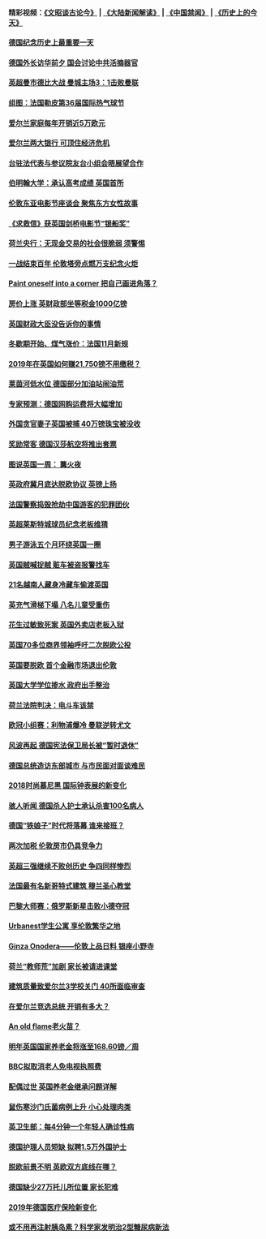 #### 精彩视频：[《文昭谈古论今》](https://github.com/gfw-breaker/wenzhao/blob/master/README.md?t=11132132) | [《大陆新闻解读》](https://github.com/gfw-breaker/ntdtv-comedy/blob/master/README.md?t=11132132) | [《中国禁闻》](https://github.com/gfw-breaker/ntdtv-news/blob/master/README.md?t=11132132) | [《历史上的今天》](https://github.com/gfw-breaker/today-in-history/blob/master/README.md?t=11132132) 

#### [德国纪念历史上最重要一天](../pages/nsc974/n10849304.md?t=11132132) 

#### [德国外长访华前夕 国会讨论中共活摘器官](../pages/nsc974/n10848903.md?t=11132132) 

#### [英超曼市德比大战 曼城主场3：1击败曼联](../pages/nsc974/n10848899.md?t=11132132) 

#### [组图：法国勒皮第36届国际热气球节](../pages/nsc974/n10845459.md?t=11132132) 

#### [爱尔兰家庭每年开销近5万欧元](../pages/nsc974/n10844726.md?t=11132132) 

#### [爱尔兰两大银行 可顶住经济危机](../pages/nsc974/n10844706.md?t=11132132) 

#### [台驻法代表与参议院友台小组会晤展望合作](../pages/nsc974/n10843796.md?t=11132132) 

#### [伯明翰大学：承认高考成绩 英国首所](../pages/nsc974/n10843334.md?t=11132132) 

#### [伦敦东亚电影节座谈会 聚焦东方女性故事](../pages/nsc974/n10843306.md?t=11132132) 

#### [《求救信》获英国剑桥电影节“银船奖”](../pages/nsc974/n10842268.md?t=11132132) 

#### [荷兰央行：无现金交易的社会很脆弱 须警惕](../pages/nsc974/n10841150.md?t=11132132) 

#### [一战结束百年 伦敦塔旁点燃万支纪念火炬](../pages/nsc974/n10841092.md?t=11132132) 

#### [Paint oneself into a corner 把自己画进角落？](../pages/nsc974/n10841190.md?t=11132132) 

#### [房价上涨 英财政部坐等税金1000亿镑](../pages/nsc974/n10841187.md?t=11132132) 

#### [英国财政大臣没告诉你的事情](../pages/nsc974/n10841141.md?t=11132132) 

#### [冬歇期开始、煤气涨价：法国11月新规](../pages/nsc974/n10841075.md?t=11132132) 

#### [2019年在英国如何赚21,750镑不用缴税？](../pages/nsc974/n10841101.md?t=11132132) 

#### [莱茵河低水位 德国部分加油站闹油荒](../pages/nsc974/n10841002.md?t=11132132) 

#### [专家预测：德国网购运费将大幅增加](../pages/nsc974/n10840951.md?t=11132132) 

#### [外国贪官妻子英国被捕 40万镑珠宝被没收](../pages/nsc974/n10838830.md?t=11132132) 

#### [奖励常客 德国汉莎航空将推出套票](../pages/nsc974/n10838351.md?t=11132132) 

#### [图说英国一周： 篝火夜](../pages/nsc974/n10838913.md?t=11132132) 

#### [英政府冀月底达脱欧协议 英镑上扬](../pages/nsc974/n10838808.md?t=11132132) 

#### [法国警察捣毁抢劫中国游客的犯罪团伙](../pages/nsc974/n10838404.md?t=11132132) 

#### [英超莱斯特城球员纪念老板维猜](../pages/nsc974/n10838894.md?t=11132132) 

#### [男子游泳五个月环绕英国一圈](../pages/nsc974/n10838885.md?t=11132132) 

#### [英国贼喊捉贼 赃车被盗报警找车](../pages/nsc974/n10838877.md?t=11132132) 

#### [21名越南人藏身冷藏车偷渡英国](../pages/nsc974/n10838871.md?t=11132132) 

#### [英充气滑梯下塌 八名儿童受重伤](../pages/nsc974/n10838865.md?t=11132132) 

#### [花生过敏致死案 英国外卖店老板入狱](../pages/nsc974/n10838857.md?t=11132132) 

#### [英国70多位商界领袖呼吁二次脱欧公投](../pages/nsc974/n10838826.md?t=11132132) 

#### [英国要脱欧 首个金融市场退出伦敦](../pages/nsc974/n10838815.md?t=11132132) 

#### [英国大学学位掺水 政府出手整治](../pages/nsc974/n10838778.md?t=11132132) 

#### [荷兰法院判决：电斗车该禁](../pages/nsc974/n10838448.md?t=11132132) 

#### [欧冠小组赛：利物浦爆冷 曼联逆转尤文](../pages/nsc974/n10837241.md?t=11132132) 

#### [风波再起 德国宪法保卫局长被“暂时退休”](../pages/nsc974/n10835736.md?t=11132132) 

#### [德国总统造访东部城市 与市民面对面谈难民](../pages/nsc974/n10835895.md?t=11132132) 

#### [2018时尚慕尼黑 国际钟表展的新变化](../pages/nsc974/n10836048.md?t=11132132) 

#### [骇人听闻 德国杀人护士承认杀害100名病人](../pages/nsc974/n10835823.md?t=11132132) 

#### [德国“铁娘子”时代将落幕 谁来接班？](../pages/nsc974/n10833701.md?t=11132132) 

#### [两次加税 伦敦房市仍具竞争力](../pages/nsc974/n10832030.md?t=11132132) 

#### [英超三强继续不败创历史 争四同样惨烈](../pages/nsc974/n10830095.md?t=11132132) 

#### [法国最有名新哥特式建筑 穆兰圣心教堂](../pages/nsc974/n10829754.md?t=11132132) 

#### [巴黎大师赛：俄罗斯新星击败小德夺冠](../pages/nsc974/n10830134.md?t=11132132) 

#### [Urbanest学生公寓 享伦敦繁华之地](../pages/nsc974/n10828080.md?t=11132132) 

#### [Ginza Onodera——伦敦上品日料 银座小野寺](../pages/nsc974/n10828069.md?t=11132132) 

#### [荷兰“教师荒”加剧 家长被请进课堂](../pages/nsc974/n10826148.md?t=11132132) 

#### [建筑质量致爱尔兰3学校关门 40所面临审查](../pages/nsc974/n10826209.md?t=11132132) 

#### [在爱尔兰竞选总统 开销有多大？](../pages/nsc974/n10826165.md?t=11132132) 

#### [An old flame老火苗？](../pages/nsc974/n10825994.md?t=11132132) 

#### [明年英国国家养老金将涨至168.60镑／周](../pages/nsc974/n10825971.md?t=11132132) 

#### [BBC拟取消老人免电视执照费](../pages/nsc974/n10825959.md?t=11132132) 

#### [配偶过世 英国养老金继承问题详解](../pages/nsc974/n10825931.md?t=11132132) 

#### [鼠伤寒沙门氏菌病例上升 小心处理肉类](../pages/nsc974/n10825924.md?t=11132132) 

#### [英卫生部：每4分钟一个年轻人确诊性病](../pages/nsc974/n10825910.md?t=11132132) 

#### [德国护理人员短缺 拟聘1.5万外国护士](../pages/nsc974/n10824186.md?t=11132132) 

#### [脱欧前景不明 英欧双方底线在哪？](../pages/nsc974/n10823749.md?t=11132132) 

#### [德国缺少27万托儿所位置 家长犯难](../pages/nsc974/n10824147.md?t=11132132) 

#### [2019年德国医疗保险新变化](../pages/nsc974/n10824071.md?t=11132132) 

#### [或不用再注射胰岛素？科学家发明治2型糖尿病新法](../pages/nsc974/n10823372.md?t=11132132) 

